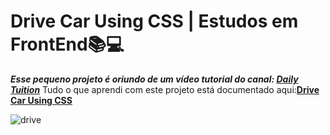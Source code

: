 # Drive Car Using CSS | Estudos em FrontEnd📚💻

***Esse pequeno projeto é oriundo de um vídeo tutorial do canal: [Daily Tuition](https://www.youtube.com/channel/UCrG2Z0usOCCdUTAr4D1A8mw)***
Tudo o que aprendi com este projeto está documentado aqui:**__[Drive Car Using CSS](https://tungsten-visor-446.notion.site/Drive-Car-Using-CSS-8a47053e3ade4a958cb77b492de55ad0?pvs=4)__**

![drive](assets/drive.gif)




